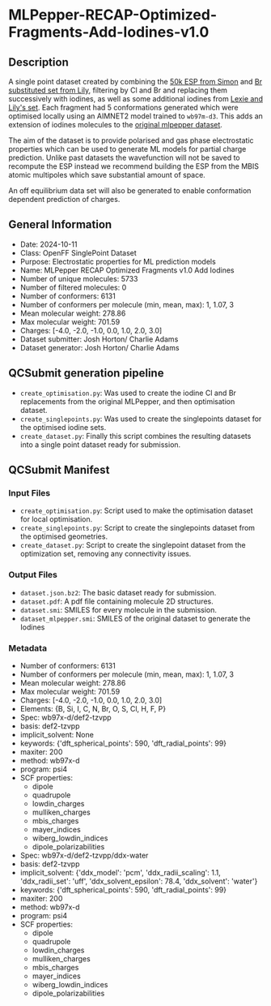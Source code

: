 # MLPepper-RECAP-Optimized-Fragments-Add-Iodines-v1.0

## Description

A single point dataset created by combining the [50k ESP from Simon](https://github.com/openforcefield/qca-dataset-submission/tree/master/submissions/2022-01-16-OpenFF-ESP-Fragment-Conformers-v1.0) and 
[Br substituted set from Lily](https://github.com/openforcefield/qca-dataset-submission/tree/master/submissions/2023-11-30-OpenFF-multi-Br-ESP-Fragment-Conformers-v1.1-single-point), filtering by Cl and Br and replacing them successively with iodines, as well as some additional iodines from [Lexie and Lily's set](https://github.com/openforcefield/qca-dataset-submission/tree/master/submissions/2024-09-10-OpenFF-Iodine-Fragment-Opt-v1.0).
Each fragment had 5 conformations generated which were optimised locally using an AIMNET2 model trained to `wb97m-d3`. 
This adds an extension of iodines molecules to the [original mlpepper dataset](https://github.com/openforcefield/qca-dataset-submission/tree/master/submissions/2024-07-26-MLPepper-RECAP-Optimized-Fragments-v1.0).

The aim of the dataset is to provide polarised and gas phase electrostatic properties which can be used to generate ML models 
for partial charge prediction. Unlike past datasets the wavefunction will not be saved to recompute the ESP instead we recommend building the ESP 
from the MBIS atomic multipoles which save substantial amount of space. 

An off equilibrium data set will also be generated to enable conformation dependent prediction of charges. 

## General Information


* Date: 2024-10-11
* Class: OpenFF SinglePoint Dataset
* Purpose: Electrostatic properties for ML prediction models 
* Name: MLPepper RECAP Optimized Fragments v1.0 Add Iodines
* Number of unique molecules: 5733
* Number of filtered molecules: 0
* Number of conformers: 6131
* Number of conformers per molecule (min, mean, max): 1, 1.07, 3
* Mean molecular weight: 278.86
* Max molecular weight: 701.59
* Charges: [-4.0, -2.0, -1.0, 0.0, 1.0, 2.0, 3.0]
* Dataset submitter: Josh Horton/ Charlie Adams
* Dataset generator: Josh Horton/ Charlie Adams

## QCSubmit generation pipeline

- `create_optimisation.py`: Was used to create the iodine Cl and Br replacements from the original MLPepper, and 
then optimisation dataset.
- `create_singlepoints.py`: Was used to create the singlepoints dataset for the optimised iodine sets.
- `create_dataset.py`: Finally this script combines the resulting datasets into a single point dataset ready for submission.

## QCSubmit Manifest

### Input Files

- `create_optimisation.py`: Script used to make the optimisation dataset for local optimisation. 
- `create_singlepoints.py`: Script to create the singlepoints dataset from the optimised geometries.
- `create_dataset.py`: Script to create the singlepoint dataset from the optimization set, removing any connectivity issues. 

### Output Files
- `dataset.json.bz2`: The basic dataset ready for submission.
- `dataset.pdf`: A pdf file containing molecule 2D structures.
- `dataset.smi`: SMILES for every molecule in the submission.
- `dataset_mlpepper.smi`: SMILES of the original dataset to generate the Iodines

### Metadata

* Number of conformers: 6131
* Number of conformers per molecule (min, mean, max): 1, 1.07, 3
* Mean molecular weight: 278.86
* Max molecular weight: 701.59
* Charges: [-4.0, -2.0, -1.0, 0.0, 1.0, 2.0, 3.0]
* Elements: {B, Si, I, C, N, Br, O, S, Cl, H, F, P}
* Spec: wb97x-d/def2-tzvpp
* basis: def2-tzvpp
* implicit_solvent: None
* keywords: {'dft_spherical_points': 590, 'dft_radial_points': 99}
* maxiter: 200
* method: wb97x-d
* program: psi4
* SCF properties:
  * dipole
  * quadrupole
  * lowdin_charges
  * mulliken_charges
  * mbis_charges
  * mayer_indices
  * wiberg_lowdin_indices
  * dipole_polarizabilities
* Spec: wb97x-d/def2-tzvpp/ddx-water
* basis: def2-tzvpp
* implicit_solvent: {'ddx_model': 'pcm', 'ddx_radii_scaling': 1.1, 'ddx_radii_set': 'uff', 'ddx_solvent_epsilon': 78.4, 'ddx_solvent': 'water'}
* keywords: {'dft_spherical_points': 590, 'dft_radial_points': 99}
* maxiter: 200
* method: wb97x-d
* program: psi4
* SCF properties:
  * dipole
  * quadrupole
  * lowdin_charges
  * mulliken_charges
  * mbis_charges
  * mayer_indices
  * wiberg_lowdin_indices
  * dipole_polarizabilities
